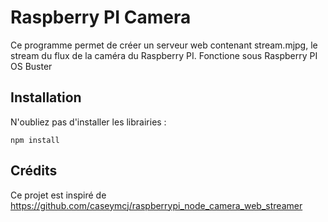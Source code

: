 # Raspberry PI Camera

Ce programme permet de créer un serveur web contenant stream.mjpg, le stream du flux de la caméra du Raspberry PI.
Fonctione sous Raspberry PI OS Buster

## Installation

N'oubliez pas d'installer les librairies :
```
npm install
```

## Crédits

Ce projet est inspiré de https://github.com/caseymcj/raspberrypi_node_camera_web_streamer